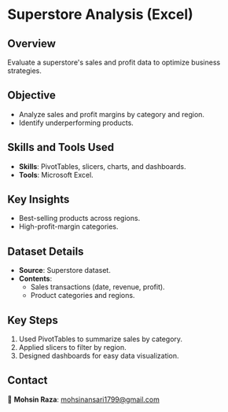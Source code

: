 # **Superstore Analysis (Excel)**  

## **Overview**  
Evaluate a superstore's sales and profit data to optimize business strategies.  

## **Objective**  
- Analyze sales and profit margins by category and region.  
- Identify underperforming products.  

## **Skills and Tools Used**  
- **Skills**: PivotTables, slicers, charts, and dashboards.  
- **Tools**: Microsoft Excel.  

## **Key Insights**  
- Best-selling products across regions.  
- High-profit-margin categories.  

## **Dataset Details**  
- **Source**: Superstore dataset.  
- **Contents**:  
  - Sales transactions (date, revenue, profit).  
  - Product categories and regions.  

## **Key Steps**  
1. Used PivotTables to summarize sales by category.  
2. Applied slicers to filter by region.  
3. Designed dashboards for easy data visualization.  



## **Contact**  
📧 **Mohsin Raza**: mohsinansari1799@gmail.com  
